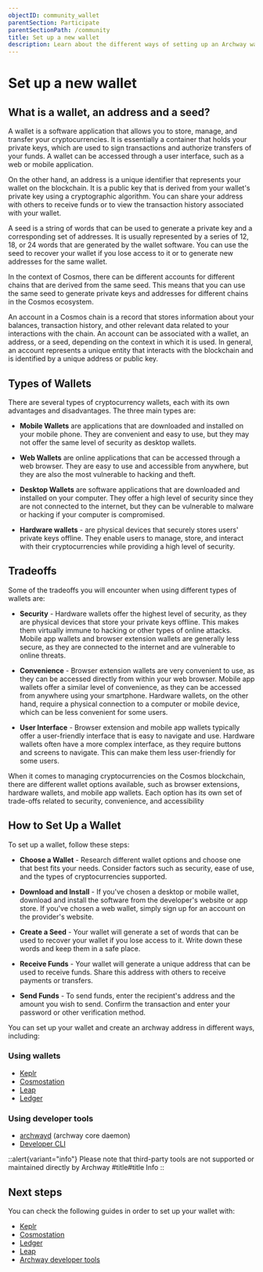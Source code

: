 ```yaml
---
objectID: community_wallet
parentSection: Participate
parentSectionPath: /community
title: Set up a new wallet
description: Learn about the different ways of setting up an Archway wallet
---
```




# Set up a new wallet

## What is a wallet, an address and a seed?

A wallet is a software application that allows you to store, manage, and transfer your cryptocurrencies. It is essentially a container that holds your private keys, which are used to sign transactions and authorize transfers of your funds. A wallet can be accessed through a user interface, such as a web or mobile application.

On the other hand, an address is a unique identifier that represents your wallet on the blockchain. It is a public key that is derived from your wallet's private key using a cryptographic algorithm. You can share your address with others to receive funds or to view the transaction history associated with your wallet.

A seed is a string of words that can be used to generate a private key and a corresponding set of addresses. It is usually represented by a series of 12, 18, or 24 words that are generated by the wallet software. You can use the seed to recover your wallet if you lose access to it or to generate new addresses for the same wallet.

In the context of Cosmos, there can be different accounts for different chains that are derived from the same seed. This means that you can use the same seed to generate private keys and addresses for different chains in the Cosmos ecosystem.

An account in a Cosmos chain is a record that stores information about your balances, transaction history, and other relevant data related to your interactions with the chain. An account can be associated with a wallet, an address, or a seed, depending on the context in which it is used. In general, an account represents a unique entity that interacts with the blockchain and is identified by a unique address or public key.



## Types of Wallets

There are several types of cryptocurrency wallets, each with its own advantages and disadvantages. The three main types are:

- **Mobile Wallets** are applications that are downloaded and installed on your mobile phone. They are convenient and easy to use, but they may not offer the same level of security as desktop wallets.

- **Web Wallets** are online applications that can be accessed through a web browser. They are easy to use and accessible from anywhere, but they are also the most vulnerable to hacking and theft.

- **Desktop Wallets** are software applications that are downloaded and installed on your computer. They offer a high level of security since they are not connected to the internet, but they can be vulnerable to malware or hacking if your computer is compromised.

- **Hardware wallets** - are physical devices that securely stores users' private keys offline. They enable users to manage, store, and interact with their cryptocurrencies while providing a high level of security.

## Tradeoffs

Some of the tradeoffs you will encounter when using different types of wallets are:

- **Security** - Hardware wallets offer the highest level of security, as they are physical devices that store your private keys offline. This makes them virtually immune to hacking or other types of online attacks. Mobile app wallets and browser extension wallets are generally less secure, as they are connected to the internet and are vulnerable to online threats.

- **Convenience** - Browser extension wallets are very convenient to use, as they can be accessed directly from within your web browser. Mobile app wallets offer a similar level of convenience, as they can be accessed from anywhere using your smartphone. Hardware wallets, on the other hand, require a physical connection to a computer or mobile device, which can be less convenient for some users.

- **User Interface** - Browser extension and mobile app wallets typically offer a user-friendly interface that is easy to navigate and use. Hardware wallets often have a more complex interface, as they require buttons and screens to navigate. This can make them less user-friendly for some users.

When it comes to managing cryptocurrencies on the Cosmos blockchain, there are different wallet options available, such as browser extensions, hardware wallets, and mobile app wallets. Each option has its own set of trade-offs related to security, convenience, and accessibility



## How to Set Up a Wallet

To set up a wallet, follow these steps:

- **Choose a Wallet** - Research different wallet options and choose one that best fits your needs. Consider factors such as security, ease of use, and the types of cryptocurrencies supported.

- **Download and Install** - If you've chosen a desktop or mobile wallet, download and install the software from the developer's website or app store. If you've chosen a web wallet, simply sign up for an account on the provider's website.

- **Create a Seed** - Your wallet will generate a set of words that can be used to recover your wallet if you lose access to it. Write down these words and keep them in a safe place.

- **Receive Funds** - Your wallet will generate a unique address that can be used to receive funds. Share this address with others to receive payments or transfers.

- **Send Funds** - To send funds, enter the recipient's address and the amount you wish to send. Confirm the transaction and enter your password or other verification method.

You can set up your wallet and create an archway address in different ways, including:

### Using wallets

- [Keplr](/community/wallet-setup/keplr/keplr-setup)
- [Cosmostation](/community/wallet-setup/cosmostation-setup)
- [Leap](/community/wallet-setup/leap-setup)
- [Ledger](/community/wallet-setup/ledger-setup)

### Using developer tools

- [archwayd](/developers/getting-started/install#install-archwayd-using-docker) (archway core daemon)
- [Developer CLI](/developers/developer-tools/developer-cli)

::alert{variant="info"}
Please note that third-party tools are not supported or maintained directly by Archway
#title#title
Info
::


## Next steps

You can check the following guides in order to set up your wallet with:
 - [Keplr](keplr-setup)
 - [Cosmostation](cosmostation-setup)
 - [Ledger](ledger-setup)
 - [Leap](leap-setup)
 - [Archway developer tools](dev-setup)










<!-- ### Extras

Read on for extra tips and tricks for using your new account.

#### Transferring ARCH tokens

Here's how we can transfer `ARCH` tokens between accounts using the **archwayd** daemon.


```bash
archwayd tx send $(archwayd keys show ${SENDER_ACCOUNT} -a) $(archwayd keys show ${RECEIVING_ACCOUNT} -a) 12ARCH --fees 0.1ARCH --chain-id 'constantine-3'
```

Then, you should be prompted with the following confirmation question:

```json
{
  "body": {
    "messages": [
      {
        "@type": "/cosmos.bank.v1beta1.MsgSend",
        "from_address": "archway1gjllda936w6hu983pcy39m2gegfa29h6tyaezz",
        "to_address": "archway12zjz75hq3gmhc75pmcs9klc26mrhyvkueghy2l",
        "amount": [
          {
            "denom": "ARCH",
            "amount": "12"
          }
        ]
      }
    ],
    "memo": "",
    "timeout_height": "0",
    "extension_options": [

    ],
    "non_critical_extension_options": [

    ]
  },
  "auth_info": {
    "signer_infos": [

    ],
    "fee": {
      "amount": [
        {
          "denom": "ARCH",
          "amount": "0"
        }
      ],
      "gas_limit": "200000",
      "payer": "",
      "granter": ""
    }
  },
  "signatures": [

  ]
}

confirm transaction before signing and broadcasting [y/N]: y
```

Enter `y` and hit the enter key.

Then we need to wait few moments for our transaction to go through. If things go well, we will see an output like this:

```json
{
  "height": "609",
  "txhash": "4F7AA2832D5190B68C5E4F2ABDC41B732BCCA582DCD27B0FD11898A3CBF48310",
  "data": "0A060A0473656E64",
  "raw_log": "[{\"events\":[{\"type\":\"message\",\"attributes\":[{\"key\":\"action\",\"value\":\"send\"},{\"key\":\"sender\",\"value\":\"archway1gjllda936w6hu983pcy39m2gegfa29h6tyaezz\"},{\"key\":\"module\",\"value\":\"bank\"}]},{\"type\":\"transfer\",\"attributes\":[{\"key\":\"recipient\",\"value\":\"archway12zjz75hq3gmhc75pmcs9klc26mrhyvkueghy2l\"},{\"key\":\"sender\",\"value\":\"archway1g
S
Private keys: The Ledger device securely stores your private keys offline, ensuring they are never exposed to the internet or other online threats. This is called "cold storage" and is considered the most secure method for storing cryptocurrencies.

Transactions: To send or receive cryptocurrency, you connect the Ledger device to a computer or mobile device via USB (for Ledger Nano S) or Bluetooth (for Ledger Nano X). You then use the Ledger Live software or a compatible wallet app to interact with your cryptocurrencies. The device will prompt you to confirm transactions by physically pressing buttons on the device, providing an extra layer of security known as "transaction validation."jllda936w6hu983pcy39m2gegfa29h6tyaezz\"},{\"key\":\"amount\",\"value\":\"12ARCH\"}]}]}]",
  "logs": [
    {
      "events": [
        {
          "type": "message",
          "attributes": [
            {
              "key": "action",
              "value": "send"
            },
            {
              "key": "sender",
              "value": "archway1gjllda936w6hu983pcy39m2gegfa29h6tyaezz"
            },
            {
S
Private keys: The Ledger device securely stores your private keys offline, ensuring they are never exposed to the internet or other online threats. This is called "cold storage" and is considered the most secure method for storing cryptocurrencies.

Transactions: To send or receive cryptocurrency, you connect the Ledger device to a computer or mobile device via USB (for Ledger Nano S) or Bluetooth (for Ledger Nano X). You then use the Ledger Live software or a compatible wallet app to interact with your cryptocurrencies. The device will prompt you to confirm transactions by physically pressing buttons on the device, providing an extra layer of security known as "transaction validation."
              "key": "module",
              "value": "bank"
            }
          ]
        },
        {
          "type": "transfer",
          "attributes": [
            {
              "key": "recipient",
              "value": "archway12zjz75hq3gmhc75pmcs9klc26mrhyvkueghy2l"
            },
            {
              "key": "sender",
              "value": "archway1gjllda936w6hu983pcy39m2gegfa29h6tyaezz"
            },
            {
              "key": "amount",
              "value": "12ARCH"
            }
          ]
        }
      ]
    }
  ],
  "gas_wanted": "200000",
  "gas_used": "61028"
}
```

Now let's check again the balance of our wallet:

```bash
archwayd query bank balances $(archwayd keys show my-wallet -a)
```
```yaml
balances:
- amount: "12"
  denom: ARCH
pagination: {}
``` -->

